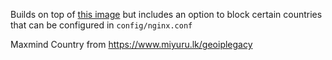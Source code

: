 Builds on top of [this image](https://github.com/khromov/alpine-nginx-php8) but includes an option to block certain countries that can be configured in `config/nginx.conf`

Maxmind Country from https://www.miyuru.lk/geoiplegacy

